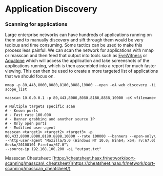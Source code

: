 # Application Discovery

### Scanning for applications

Large enterprise networks can have hundreds of applications running on them and to manually discovery and sift through them would be very tedious and time consuming. Some tactics can be used to make this process less painful. We can scan the network for applications with nmap or masscan and then feed that output into tools such as [EyeWitness](https://github.com/RedSiege/EyeWitness) or [Aquatone](https://github.com/michenriksen/aquatone) which will access the application and take screenshots of the applications running, which is then assembled into a report for much faster viewing. This can then be used to create a more targeted list of applications that we should focus on.&#x20;

```
nmap -p 80,443,8000,8080,8180,8888,10000 --open -oA web_discovery -iL scope_list

masscan 10.0.0.0.1 -p 80,443,8000,8080,8180,8888,10000 -oX <filename>

# Multiple targets specific scan
# - Known ports
# - Fast rate 100.000
# - Banner grabbing and another source IP
# - Only open ports
# - Modified user-agent
masscan <target1> <target2> <target3> -p 80,433,8000,8080,8180,8888,10000 --rate 100000 --banners --open-only\
--http-user-agent "Mozilla/5.0 (Windows NT 10.0; Win64; x64; rv:67.0) Gecko/20100101 Firefox/67.0"\
--source-ip 192.168.100.200 -oL "output.txt" 
```

Massscan Cheatsheet: [https://cheatsheet.haax.fr/network/port-scanning/masscan\_cheatsheet/](https://cheatsheet.haax.fr/network/port-scanning/masscan_cheatsheet/)

